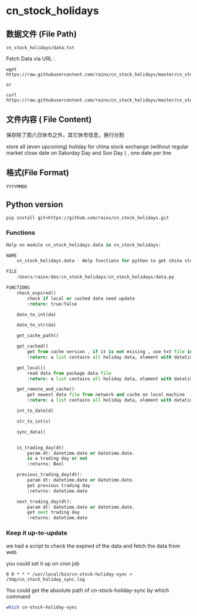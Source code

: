 # cn_stock_holidays


## 数据文件 (File Path)
```
cn_stock_holidays/data.txt
```

Fetch Data via URL :

```
wget https://raw.githubusercontent.com/rainx/cn_stock_holidays/master/cn_stock_holidays/data.txt

or

curl https://raw.githubusercontent.com/rainx/cn_stock_holidays/master/cn_stock_holidays/data.txt
```

## 文件内容 ( File Content)

保存除了周六日休市之外，其它休市信息，换行分割

store all (even upcoming) holiday for china stock exchange (without regular market close date on Saturday Day and Sun Day ) , one date per line

## 格式(File Format)
```
YYYYMMDD
```

## Python version

```
pip install git+https://github.com/rainx/cn_stock_holidays.git
```

### Functions

```python
Help on module cn_stock_holidays.data in cn_stock_holidays:

NAME
    cn_stock_holidays.data - Help functions for python to get china stock exchange holidays

FILE
    /Users/rainx/dev/cn_stock_holidays/cn_stock_holidays/data.py

FUNCTIONS
    check_expired()
        check if local or cached data need update
        :return: true/false

    date_to_int(da)

    date_to_str(da)

    get_cache_path()

    get_cached()
        get from cache version , if it is not exising , use txt file in package data
        :return: a list contains all holiday data, element with datatime.date format

    get_local()
        read data from package data file
        :return: a list contains all holiday data, element with datatime.date format

    get_remote_and_cache()
        get newest data file from network and cache on local machine
        :return: a list contains all holiday data, element with datatime.date format

    int_to_date(d)

    str_to_int(s)

    sync_data()


    is_trading_day(dt)
        param dt: datetime.date or datetime.date.
        is a trading day or not
        :returns: Bool

    previous_trading_day(dt):
        param dt: datetime.date or datetime.date.
        get previous trading day
        :returns: datetime.date

    next_trading_day(dt):
        param dt: datetime.date or datetime.date.
        get next trading day
        :returns: datetime.date
```


### Keep it up-to-update

we had a script to check the expired of the data and fetch the data from web.

you could set it up on cron job

```crontab
0 0 * * * /usr/local/bin/cn-stock-holiday-sync > /tmp/cn_stock_holiday_sync.log
```

You could get the absolute path of cn-stock-holiday-sync by which command
```bash
which cn-stock-holiday-sync
```